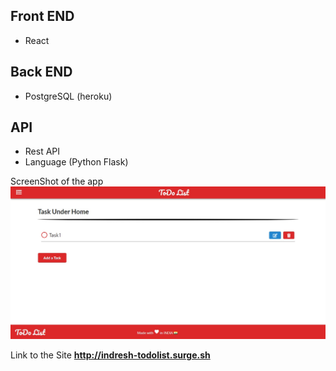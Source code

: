 ## Front END

- React

## Back END

- PostgreSQL (heroku)

## API

- Rest API
- Language (Python Flask)

ScreenShot of the app
![App Screenshot](/app.jpg)

Link to the Site **http://indresh-todolist.surge.sh**
